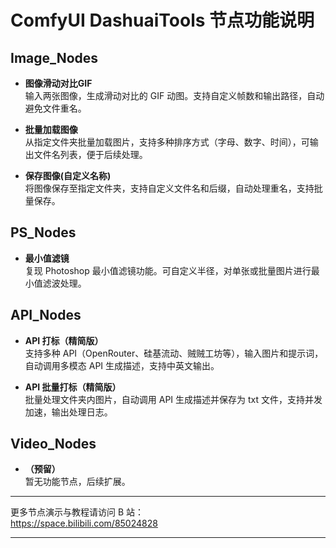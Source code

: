 
# ComfyUI DashuaiTools 节点功能说明

## Image_Nodes

- **图像滑动对比GIF**  
    输入两张图像，生成滑动对比的 GIF 动图。支持自定义帧数和输出路径，自动避免文件重名。

- **批量加载图像**  
    从指定文件夹批量加载图片，支持多种排序方式（字母、数字、时间），可输出文件名列表，便于后续处理。

- **保存图像(自定义名称)**  
    将图像保存至指定文件夹，支持自定义文件名和后缀，自动处理重名，支持批量保存。

## PS_Nodes

- **最小值滤镜**  
    复现 Photoshop 最小值滤镜功能。可自定义半径，对单张或批量图片进行最小值滤波处理。

## API_Nodes

- **API 打标（精简版）**  
    支持多种 API（OpenRouter、硅基流动、贼贼工坊等），输入图片和提示词，自动调用多模态 API 生成描述，支持中英文输出。

- **API 批量打标（精简版）**  
    批量处理文件夹内图片，自动调用 API 生成描述并保存为 txt 文件，支持并发加速，输出处理日志。

## Video_Nodes

- **（预留）**  
    暂无功能节点，后续扩展。

---

更多节点演示与教程请访问 B 站：  
https://space.bilibili.com/85024828

---
